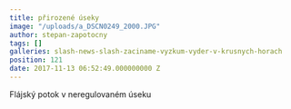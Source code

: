 ```yaml
---
title: přirozené úseky
image: "/uploads/a_DSCN0249_2000.JPG"
author: stepan-zapotocny
tags: []
galleries: slash-news-slash-zaciname-vyzkum-vyder-v-krusnych-horach
position: 121
date: 2017-11-13 06:52:49.000000000 Z
---
```

Flájský potok v neregulovaném úseku

